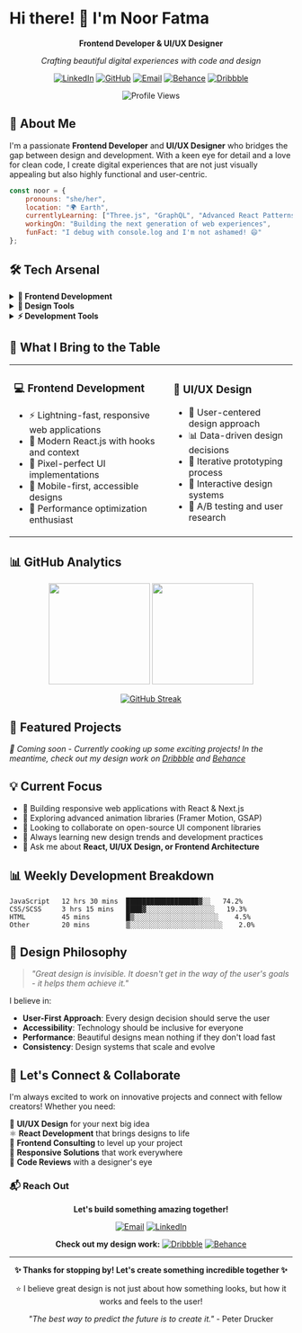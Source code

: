 # Hi there! 👋 I'm Noor Fatma

<div align="center">
  
**Frontend Developer & UI/UX Designer**
  
*Crafting beautiful digital experiences with code and design*

[![LinkedIn](https://img.shields.io/badge/LinkedIn-0077B5?style=for-the-badge&logo=linkedin&logoColor=white)](https://linkedin.com/in/noorfatma411)
[![GitHub](https://img.shields.io/badge/GitHub-100000?style=for-the-badge&logo=github&logoColor=white)](https://github.com/noorfatma411)
[![Email](https://img.shields.io/badge/Email-D14836?style=for-the-badge&logo=gmail&logoColor=white)](mailto:noorfatmanoor411@gmail.com)
[![Behance](https://img.shields.io/badge/Behance-1769ff?style=for-the-badge&logo=behance&logoColor=white)](https://www.behance.net/noorfatma411)
[![Dribbble](https://img.shields.io/badge/Dribbble-ea4c89?style=for-the-badge&logo=dribbble&logoColor=white)](https://dribbble.com/noorfatma411)

![Profile Views](https://komarev.com/ghpvc/?username=noorfatma411&style=for-the-badge&color=blueviolet)

</div>

## 🚀 About Me

I'm a passionate **Frontend Developer** and **UI/UX Designer** who bridges the gap between design and development. With a keen eye for detail and a love for clean code, I create digital experiences that are not just visually appealing but also highly functional and user-centric.

```javascript
const noor = {
    pronouns: "she/her",
    location: "🌍 Earth",
    currentlyLearning: ["Three.js", "GraphQL", "Advanced React Patterns"],
    workingOn: "Building the next generation of web experiences",
    funFact: "I debug with console.log and I'm not ashamed! 😄"
};
```

## 🛠️ Tech Arsenal

<details>
<summary><b>🎨 Frontend Development</b></summary>

### Core Technologies
![JavaScript](https://img.shields.io/badge/JavaScript-F7DF1E?style=flat-square&logo=javascript&logoColor=black)
![TypeScript](https://img.shields.io/badge/TypeScript-007ACC?style=flat-square&logo=typescript&logoColor=white)
![HTML5](https://img.shields.io/badge/HTML5-E34F26?style=flat-square&logo=html5&logoColor=white)
![CSS3](https://img.shields.io/badge/CSS3-1572B6?style=flat-square&logo=css3&logoColor=white)

### Frameworks & Libraries
![React](https://img.shields.io/badge/React-20232A?style=flat-square&logo=react&logoColor=61DAFB)
![Next.js](https://img.shields.io/badge/Next.js-000000?style=flat-square&logo=nextdotjs&logoColor=white)
![Redux](https://img.shields.io/badge/Redux-593D88?style=flat-square&logo=redux&logoColor=white)

### Styling & UI
![Tailwind CSS](https://img.shields.io/badge/Tailwind_CSS-38B2AC?style=flat-square&logo=tailwind-css&logoColor=white)
![Material-UI](https://img.shields.io/badge/Material--UI-0081CB?style=flat-square&logo=material-ui&logoColor=white)
![Styled Components](https://img.shields.io/badge/styled--components-DB7093?style=flat-square&logo=styled-components&logoColor=white)
![SASS](https://img.shields.io/badge/SASS-hotpink.svg?style=flat-square&logo=SASS&logoColor=white)

</details>

<details>
<summary  ><b>🎨 Design Tools</b></summary>

<br/>

![Figma](https://img.shields.io/badge/Figma-F24E1E?style=flat-square&logo=figma&logoColor=white)
![Adobe XD](https://img.shields.io/badge/Adobe%20XD-470137?style=flat-square&logo=Adobe%20XD&logoColor=#FF61F6)
![Adobe Photoshop](https://img.shields.io/badge/Adobe%20Photoshop-31A8FF?style=flat-square&logo=Adobe%20Photoshop&logoColor=black)
![Adobe Illustrator](https://img.shields.io/badge/Adobe%20Illustrator-FF9A00?style=flat-square&logo=adobe%20illustrator&logoColor=white)

</details>

<details>
<summary><b>⚡ Development Tools</b></summary>
<br/>

![Git](https://img.shields.io/badge/Git-F05032?style=flat-square&logo=git&logoColor=white)
![VS Code](https://img.shields.io/badge/VS_Code-0078D4?style=flat-square&logo=visual%20studio%20code&logoColor=white)
![Webpack](https://img.shields.io/badge/Webpack-8DD6F9?style=flat-square&logo=Webpack&logoColor=white)
![Vite](https://img.shields.io/badge/Vite-B73BFE?style=flat-square&logo=vite&logoColor=FFD62E)
![Jest](https://img.shields.io/badge/Jest-323330?style=flat-square&logo=Jest&logoColor=white)

</details>

## 🎯 What I Bring to the Table

<table>
<tr>
<td>

### 💻 Frontend Development
- ⚡ Lightning-fast, responsive web applications
- 🔧 Modern React.js with hooks and context
- 🎨 Pixel-perfect UI implementations
- 📱 Mobile-first, accessible designs
- 🚀 Performance optimization enthusiast

</td>
<td>

### 🎨 UI/UX Design
- 👥 User-centered design approach
- 📊 Data-driven design decisions
- 🔄 Iterative prototyping process
- 🎪 Interactive design systems
- 🧪 A/B testing and user research

</td>
</tr>
</table>

## 📊 GitHub Analytics

<div align="center">

<img height="180em" src="https://github-readme-stats.vercel.app/api?username=noorfatma411&show_icons=true&theme=tokyonight&include_all_commits=true&count_private=true"/>
<img height="180em" src="https://github-readme-stats.vercel.app/api/top-langs/?username=noorfatma411&layout=compact&theme=tokyonight"/>

</div>

<div align="center">
  
[![GitHub Streak](https://streak-stats.demolab.com/?user=noorfatma411&theme=tokyonight)](https://git.io/streak-stats)

</div>



## 🌟 Featured Projects

*🚀 Coming soon - Currently cooking up some exciting projects! In the meantime, check out my design work on [Dribbble](https://dribbble.com/noorfatma411) and [Behance](https://www.behance.net/noorfatma411)*


## 💡 Current Focus

- 🔭 Building responsive web applications with React & Next.js
- 🌱 Exploring advanced animation libraries (Framer Motion, GSAP)
- 👯 Looking to collaborate on open-source UI component libraries
- 🤔 Always learning new design trends and development practices
- 💬 Ask me about **React, UI/UX Design, or Frontend Architecture**

## 📊 Weekly Development Breakdown

```text
JavaScript   12 hrs 30 mins  ██████████████████▓░░   74.2%
CSS/SCSS     3 hrs 15 mins   ████▓░░░░░░░░░░░░░░░░░   19.3%
HTML         45 mins         █▒░░░░░░░░░░░░░░░░░░░░░    4.5%
Other        20 mins         ▒░░░░░░░░░░░░░░░░░░░░░░░    2.0%
```

## 🎨 Design Philosophy

> *"Great design is invisible. It doesn't get in the way of the user's goals - it helps them achieve it."*

I believe in:
- **User-First Approach**: Every design decision should serve the user
- **Accessibility**: Technology should be inclusive for everyone
- **Performance**: Beautiful designs mean nothing if they don't load fast
- **Consistency**: Design systems that scale and evolve

## 🤝 Let's Connect & Collaborate

I'm always excited to work on innovative projects and connect with fellow creators! Whether you need:

🎨 **UI/UX Design** for your next big idea  
⚛️ **React Development** that brings designs to life  
🚀 **Frontend Consulting** to level up your project  
📱 **Responsive Solutions** that work everywhere  
🔧 **Code Reviews** with a designer's eye  

### 📬 Reach Out

<div align="center">

**Let's build something amazing together!**

[![Email](https://img.shields.io/badge/Email_Me-D14836?style=for-the-badge&logo=gmail&logoColor=white)](mailto:noorfatmanoor411@gmail.com)
[![LinkedIn](https://img.shields.io/badge/Connect_on_LinkedIn-0077B5?style=for-the-badge&logo=linkedin&logoColor=white)](https://linkedin.com/in/noorfatma411)

**Check out my design work:**
[![Dribbble](https://img.shields.io/badge/Follow_on_Dribbble-ea4c89?style=for-the-badge&logo=dribbble&logoColor=white)](https://dribbble.com/noorfatma411)
[![Behance](https://img.shields.io/badge/View_on_Behance-1769ff?style=for-the-badge&logo=behance&logoColor=white)](https://www.behance.net/noorfatma411)

</div>

---

<div align="center">

**✨ Thanks for stopping by! Let's create something incredible together ✨**

⭐ I believe great design is not just about how something looks, but how it works and feels to the user!

*"The best way to predict the future is to create it."* - Peter Drucker

</div>
